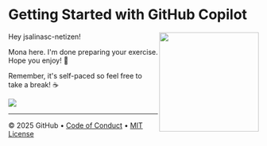 # Getting Started with GitHub Copilot

<img src="https://octodex.github.com/images/Professortocat_v2.png" align="right" height="200px" />

Hey jsalinasc-netizen!

Mona here. I'm done preparing your exercise. Hope you enjoy! 💚

Remember, it's self-paced so feel free to take a break! ☕️

[![](https://img.shields.io/badge/Go%20to%20Exercise-%E2%86%92-1f883d?style=for-the-badge&logo=github&labelColor=197935)](https://github.com/jsalinasc-netizen/skills-getting-started-with-github-copilot-jsc/issues/1)

---

&copy; 2025 GitHub &bull; [Code of Conduct](https://www.contributor-covenant.org/version/2/1/code_of_conduct/code_of_conduct.md) &bull; [MIT License](https://gh.io/mit)

